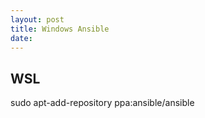 ```yaml
---
layout: post
title: Windows Ansible
date:
---
```


## WSL

sudo apt-add-repository ppa:ansible/ansible
